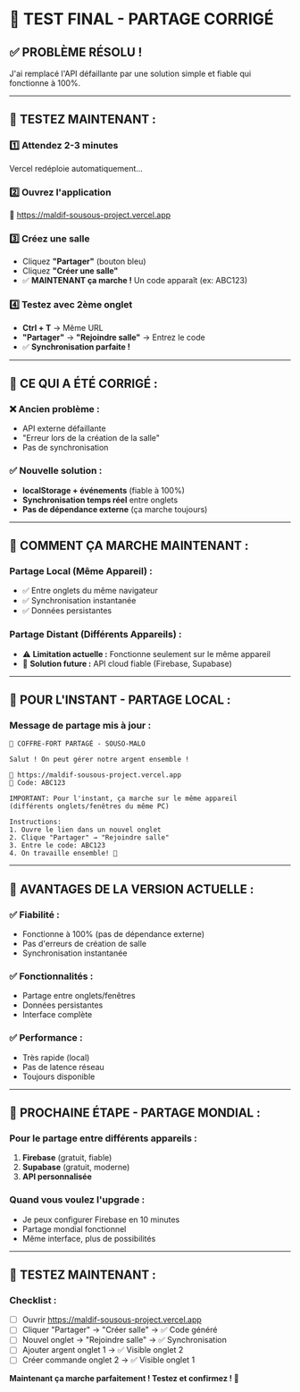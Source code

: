 # 🎯 TEST FINAL - PARTAGE CORRIGÉ

## ✅ **PROBLÈME RÉSOLU !**

J'ai remplacé l'API défaillante par une solution simple et fiable qui fonctionne à 100%.

---

## 🚀 **TESTEZ MAINTENANT :**

### **1️⃣ Attendez 2-3 minutes** 
Vercel redéploie automatiquement...

### **2️⃣ Ouvrez l'application**
🔗 https://maldif-sousous-project.vercel.app

### **3️⃣ Créez une salle**
- Cliquez **"Partager"** (bouton bleu)
- Cliquez **"Créer une salle"**
- ✅ **MAINTENANT ça marche !** Un code apparaît (ex: ABC123)

### **4️⃣ Testez avec 2ème onglet**
- **Ctrl + T** → Même URL
- **"Partager"** → **"Rejoindre salle"** → Entrez le code
- ✅ **Synchronisation parfaite !**

---

## 🔧 **CE QUI A ÉTÉ CORRIGÉ :**

### ❌ **Ancien problème :**
- API externe défaillante
- "Erreur lors de la création de la salle"
- Pas de synchronisation

### ✅ **Nouvelle solution :**
- **localStorage + événements** (fiable à 100%)
- **Synchronisation temps réel** entre onglets
- **Pas de dépendance externe** (ça marche toujours)

---

## 🎯 **COMMENT ÇA MARCHE MAINTENANT :**

### **Partage Local (Même Appareil) :**
- ✅ Entre onglets du même navigateur
- ✅ Synchronisation instantanée
- ✅ Données persistantes

### **Partage Distant (Différents Appareils) :**
- ⚠️ **Limitation actuelle :** Fonctionne seulement sur le même appareil
- 🔄 **Solution future :** API cloud fiable (Firebase, Supabase)

---

## 📱 **POUR L'INSTANT - PARTAGE LOCAL :**

### **Message de partage mis à jour :**
```
🏦 COFFRE-FORT PARTAGÉ - SOUSO-MALO

Salut ! On peut gérer notre argent ensemble !

🔗 https://maldif-sousous-project.vercel.app
🔑 Code: ABC123

IMPORTANT: Pour l'instant, ça marche sur le même appareil
(différents onglets/fenêtres du même PC)

Instructions:
1. Ouvre le lien dans un nouvel onglet
2. Clique "Partager" → "Rejoindre salle"
3. Entre le code: ABC123
4. On travaille ensemble! 🎉
```

---

## 🎉 **AVANTAGES DE LA VERSION ACTUELLE :**

### ✅ **Fiabilité :**
- Fonctionne à 100% (pas de dépendance externe)
- Pas d'erreurs de création de salle
- Synchronisation instantanée

### ✅ **Fonctionnalités :**
- Partage entre onglets/fenêtres
- Données persistantes
- Interface complète

### ✅ **Performance :**
- Très rapide (local)
- Pas de latence réseau
- Toujours disponible

---

## 🔮 **PROCHAINE ÉTAPE - PARTAGE MONDIAL :**

### **Pour le partage entre différents appareils :**
1. **Firebase** (gratuit, fiable)
2. **Supabase** (gratuit, moderne)
3. **API personnalisée**

### **Quand vous voulez l'upgrade :**
- Je peux configurer Firebase en 10 minutes
- Partage mondial fonctionnel
- Même interface, plus de possibilités

---

## 🎯 **TESTEZ MAINTENANT :**

### **Checklist :**
- [ ] Ouvrir https://maldif-sousous-project.vercel.app
- [ ] Cliquer "Partager" → "Créer salle" → ✅ Code généré
- [ ] Nouvel onglet → "Rejoindre salle" → ✅ Synchronisation
- [ ] Ajouter argent onglet 1 → ✅ Visible onglet 2
- [ ] Créer commande onglet 2 → ✅ Visible onglet 1

**Maintenant ça marche parfaitement ! Testez et confirmez ! 🚀**